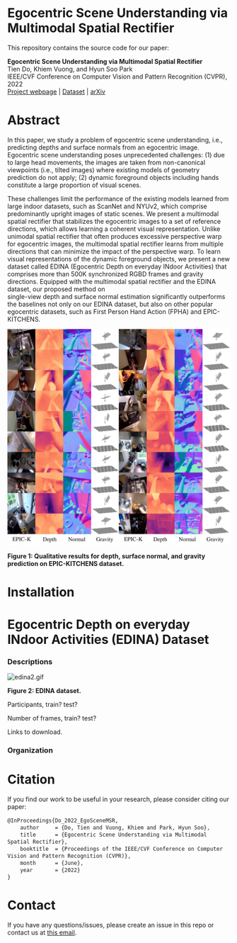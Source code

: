 # Egocentric Scene Understanding via Multimodal Spatial Rectifier

This repository contains the source code for our paper:

**Egocentric Scene Understanding via Multimodal Spatial Rectifier**  
Tien Do, Khiem Vuong, and Hyun Soo Park  
IEEE/CVF Conference on Computer Vision and Pattern Recognition (CVPR), 2022  
[Project webpage](???) | [Dataset](???) | [arXiv](???) 

# Abstract

In this paper, we study a problem of egocentric scene understanding, i.e., predicting depths and surface normals from an
egocentric image. Egocentric scene understanding poses unprecedented challenges: (1) due to large head movements, the 
images are taken from non-canonical viewpoints (i.e., tilted images) where existing models of geometry prediction do 
not apply; (2) dynamic foreground objects including hands constitute a large proportion of visual scenes.

These challenges limit the performance of the existing models learned from large indoor datasets, such as ScanNet 
and NYUv2, which comprise predominantly upright images of static scenes. We present a multimodal spatial rectifier 
that stabilizes the egocentric images to a set of reference directions, which allows learning a coherent visual 
representation. Unlike unimodal spatial rectifier that often produces excessive perspective warp for egocentric 
images, the multimodal spatial rectifier learns from multiple directions that can minimize the impact of the 
perspective warp. To learn visual representations of the dynamic foreground objects, we present a new dataset called 
EDINA (Egocentric Depth on everyday INdoor Activities) that comprises more than 500K synchronized RGBD frames and 
gravity directions. Equipped with the multimodal spatial rectifier and the EDINA dataset, our proposed method on  
single-view depth and surface normal estimation significantly outperforms the baselines not only on our EDINA 
dataset, but also on other popular egocentric datasets, such as First Person Hand Action (FPHA) and 
EPIC-KITCHENS.


![epick_qualitative.jpg](media/epick_supp_qualitative.png)

<b>Figure 1: Qualitative results for depth, surface normal, and gravity 
prediction on EPIC-KITCHENS dataset.</b>

# Installation


# Egocentric Depth on everyday INdoor Activities (EDINA) Dataset

### Descriptions

![edina2.gif](media/edina2.gif)

<b>Figure 2: EDINA dataset.</b>

Participants, train? test?

Number of frames, train? test?

Links to download.

### Organization


# Citation
If you find our work to be useful in your research, please consider citing our paper:
```
@InProceedings{Do_2022_EgoSceneMSR,
    author     = {Do, Tien and Vuong, Khiem and Park, Hyun Soo},
    title      = {Egocentric Scene Understanding via Multimodal Spatial Rectifier},
    booktitle  = {Proceedings of the IEEE/CVF Conference on Computer Vision and Pattern Recognition (CVPR)},
    month      = {June},
    year       = {2022}
}
```

# Contact
If you have any questions/issues, please create an issue in this repo or contact us at [this email](doxxx104@umn.edu). 


